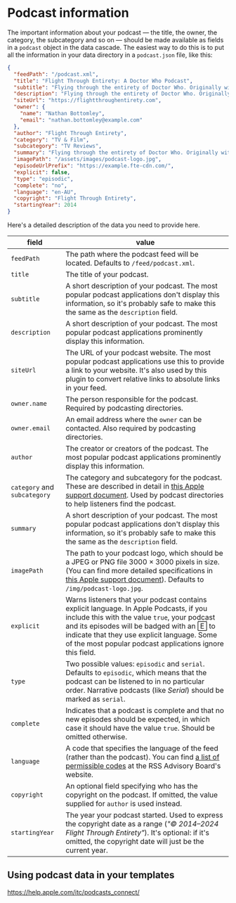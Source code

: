 # Podcast information

The important information about your podcast — the title, the owner, the category, the subcategory and so on — should be made available as fields in a `podcast` object in the data cascade. The easiest way to do this is to put all the information in your data directory in a `podcast.json` file, like this:

```json
{
  "feedPath": "/podcast.xml",
  "title": "Flight Through Entirety: A Doctor Who Podcast",
  "subtitle": "Flying through the entirety of Doctor Who. Originally with cake, but now with guests.", 
  "description": "Flying through the entirety of Doctor Who. Originally with cake, but now with guests.",
  "siteUrl": "https://flightthroughentirety.com",
  "owner": {
    "name": "Nathan Bottomley",
    "email": "nathan.bottomley@example.com"
  },
  "author": "Flight Through Entirety",
  "category": "TV & Film",
  "subcategory": "TV Reviews",
  "summary": "Flying through the entirety of Doctor Who. Originally with cake,but now with guests.",
  "imagePath": "/assets/images/podcast-logo.jpg",
  "episodeUrlPrefix": "https://example.fte-cdn.com/",
  "explicit": false,
  "type": "episodic",
  "complete": "no",
  "language": "en-AU",
  "copyright": "Flight Through Entirety",
  "startingYear": 2014
}
```

Here's a detailed description of the data you need to provide here.

| field | value |
| ----- | ----- |
| `feedPath` | The path where the podcast feed will be located. Defaults to `/feed/podcast.xml`. |
| `title` | The title of your podcast. |
| `subtitle` | A short description of your podcast. The most popular podcast applications don't display this information, so it's probably safe to make this the same as the `description` field. |
| `description` | A short description of your podcast. The most popular podcast applications prominently display this information. |
| `siteUrl` | The URL of your podcast website. The most popular podcast applications use this to provide a link to your website. It's also used by this plugin to convert relative links to absolute links in your feed. |
| `owner.name` | The person responsible for the podcast. Required by podcasting directories. |
| `owner.email` | An email address where the `owner` can be contacted. Also required by podcasting directories. |
| `author` | The creator or creators of the podcast. The most popular podcast applications prominently display this information. |
| `category` and `subcategory` | The category and subcategory for the podcast. These are described in detail in [this Apple support document](https://podcasters.apple.com/support/1691-apple-podcasts-categories). Used by podcast directories to help listeners find the podcast. |
| `summary` | A short description of your podcast. The most popular podcast applications don't display this information, so it's probably safe to make this the same as the `description` field. |
| `imagePath` | The path to your podcast logo, which should be a JPEG or PNG file 3000 × 3000 pixels in size. (You can find more detailed specifications in [this Apple support document](https://podcasters.apple.com/support/896-artwork-requirements#shows)). Defaults to `/img/podcast-logo.jpg`. |
| `explicit` | Warns listeners that your podcast contains explicit language. In Apple Podcasts, if you include this with the value `true`, your podcast and its episodes will be badged with an 🄴 to indicate that they use explicit language. Some of the most popular podcast applications ignore this field. |
| `type` | Two possible values: `episodic` and `serial`. Defaults to `episodic`, which means that the podcast can be listened to in no particular order. Narrative podcasts (like _Serial_) should be marked as `serial`. |
| `complete` | Indicates that a podcast is complete and that no new episodes should be expected, in which case it should have the value `true`. Should be omitted otherwise. |
| `language` | A code that specifies the language of the feed (rather than the podcast). You can find [a list of permissible codes][lang] at the RSS Advisory Board's website. |
| `copyright` | An optional field specifying who has the copyright on the podcast. If omitted, the value supplied for `author` is used instead. |
| `startingYear` | The year your podcast started. Used to express the copyright date as a range (_"© 2014–2024 Flight Through Entirety"_). It's optional: if it's omitted, the copyright date will just be the current year. |

[lang]: https://www.rssboard.org/rss-language-codes

## Using podcast data in your templates

<https://help.apple.com/itc/podcasts_connect/>
